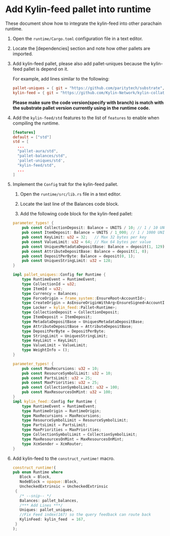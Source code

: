 # Add Kylin-feed pallet into runtime

These document show how to integrate the kylin-feed into other parachain runtime.

1. Open the `runtime/Cargo.toml` configuration file in a text editor.

2. Locate the [dependencies] section and note how other pallets are imported.

3. Add kylin-feed pallet, please also add pallet-uniques because the kylin-feed pallet is depend on it.

   For example, add lines similar to the following:

   ```toml
   pallet-uniques = { git = "https://github.com/paritytech/substrate", default-features = false, branch = "polkadot-v0.9.30" }
   kylin-feed = { git = "https://github.com/Kylin-Network/kylin-collator", branch = "v0.9.30-rococo", default-features = false }
   ```

   **Please make sure the code version(specify with branch) is match with the substrate pallet version currently using in the runtime code.**

4. Add the `kylin-feed/std` features to the list of `features` to enable when compiling the runtime.

   ```toml
   [features]
   default = ["std"]
   std = [
     ...
     "pallet-aura/std",
     "pallet-balances/std",
     'pallet-uniques/std',
     "kylin-feed/std",
     ...
   ]
   ```

5. Implement the `Config` trait for the kylin-feed pallet.

   1. Open the `runtime/src/lib.rs` file in a text editor.

   2. Locate the last line of the Balances code block.
   3. Add the following code block for the kylin-feed pallet:

   ```rust
   parameter_types! {
       pub const CollectionDeposit: Balance = UNITS / 10; // 1 / 10 UNIT deposit to create asset class
       pub const ItemDeposit: Balance = UNITS / 1_000; // 1 / 1000 UNIT deposit to create asset instance
       pub const KeyLimit: u32 = 32;   // Max 32 bytes per key
       pub const ValueLimit: u32 = 64; // Max 64 bytes per value
       pub const UniquesMetadataDepositBase: Balance = deposit(1, 129);
       pub const AttributeDepositBase: Balance = deposit(1, 0);
       pub const DepositPerByte: Balance = deposit(0, 1);
       pub const UniquesStringLimit: u32 = 128;
   }
   
   impl pallet_uniques::Config for Runtime {
       type RuntimeEvent = RuntimeEvent;
       type CollectionId = u32;
       type ItemId = u32;
       type Currency = Balances;
       type ForceOrigin = frame_system::EnsureRoot<AccountId>;
       type CreateOrigin = AsEnsureOriginWithArg<EnsureSigned<AccountId>>;
       type Locker = kylin_feed::Pallet<Runtime>;
       type CollectionDeposit = CollectionDeposit;
       type ItemDeposit = ItemDeposit;
       type MetadataDepositBase = UniquesMetadataDepositBase;
       type AttributeDepositBase = AttributeDepositBase;
       type DepositPerByte = DepositPerByte;
       type StringLimit = UniquesStringLimit;
       type KeyLimit = KeyLimit;
       type ValueLimit = ValueLimit;
       type WeightInfo = ();
   }
   
   parameter_types! {
       pub const MaxRecursions: u32 = 10;
       pub const ResourceSymbolLimit: u32 = 10;
       pub const PartsLimit: u32 = 25;
       pub const MaxPriorities: u32 = 25;
       pub const CollectionSymbolLimit: u32 = 100;
       pub const MaxResourcesOnMint: u32 = 100;
   }
   impl kylin_feed::Config for Runtime {
       type RuntimeEvent = RuntimeEvent;
       type RuntimeOrigin = RuntimeOrigin;
       type MaxRecursions = MaxRecursions;
       type ResourceSymbolLimit = ResourceSymbolLimit;
       type PartsLimit = PartsLimit;
       type MaxPriorities = MaxPriorities;
       type CollectionSymbolLimit = CollectionSymbolLimit;
       type MaxResourcesOnMint = MaxResourcesOnMint;
       type XcmSender = XcmRouter;
   }
   ```

7. Add kylin-feed to the `construct_runtime!` macro.

   ```rust
   construct_runtime!(
   pub enum Runtime where
      Block = Block,
      NodeBlock = opaque::Block,
      UncheckedExtrinsic = UncheckedExtrinsic
    {
      /* --snip-- */
      Balances: pallet_balances,
      /*** Add Lines ***/
      Uniques: pallet_uniques,
      //Fix Feed index(167) so the query feedback can route back
      KylinFeed: kylin_feed  = 167, 
    }
   );
   ```

   
